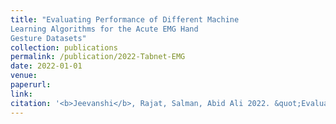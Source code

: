 ```yaml
---
title: "Evaluating Performance of Different Machine
Learning Algorithms for the Acute EMG Hand
Gesture Datasets"
collection: publications
permalink: /publication/2022-Tabnet-EMG
date: 2022-01-01
venue: 
paperurl: 
link: 
citation: '<b>Jeevanshi</b>, Rajat, Salman, Abid Ali 2022. &quot;Evaluating Performance of Different Machine Learning Algorithms for the Acute EMG Hand Gesture Datasets.&quot; <i>In Proceddings</i>'
---
```

